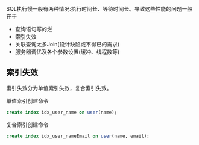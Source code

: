 SQL执行慢一般有两种情况:执行时间长、等待时间长。导致这些性能的问题一般在于

* 查询语句写的烂
* 索引失效
* 关联查询太多Join(设计缺陷或不得已的需求)
* 服务器调优及各个参数设置(缓冲、线程数等)

## 索引失效

索引失效分为单值索引失效，复合索引失效。

单值索引创建命令

```sql
create index idx_user_name on user(name);
```

复合索引创建命令

```sql
create index idx_user_nameEmail on user(name, email);
```

